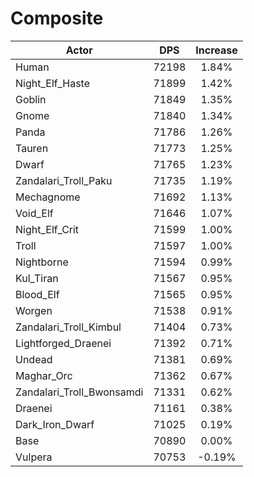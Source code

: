 # Composite
| Actor | DPS | Increase |
|---|:---:|:---:|
|Human|72198|1.84%|
|Night_Elf_Haste|71899|1.42%|
|Goblin|71849|1.35%|
|Gnome|71840|1.34%|
|Panda|71786|1.26%|
|Tauren|71773|1.25%|
|Dwarf|71765|1.23%|
|Zandalari_Troll_Paku|71735|1.19%|
|Mechagnome|71692|1.13%|
|Void_Elf|71646|1.07%|
|Night_Elf_Crit|71599|1.00%|
|Troll|71597|1.00%|
|Nightborne|71594|0.99%|
|Kul_Tiran|71567|0.95%|
|Blood_Elf|71565|0.95%|
|Worgen|71538|0.91%|
|Zandalari_Troll_Kimbul|71404|0.73%|
|Lightforged_Draenei|71392|0.71%|
|Undead|71381|0.69%|
|Maghar_Orc|71362|0.67%|
|Zandalari_Troll_Bwonsamdi|71331|0.62%|
|Draenei|71161|0.38%|
|Dark_Iron_Dwarf|71025|0.19%|
|Base|70890|0.00%|
|Vulpera|70753|-0.19%|

